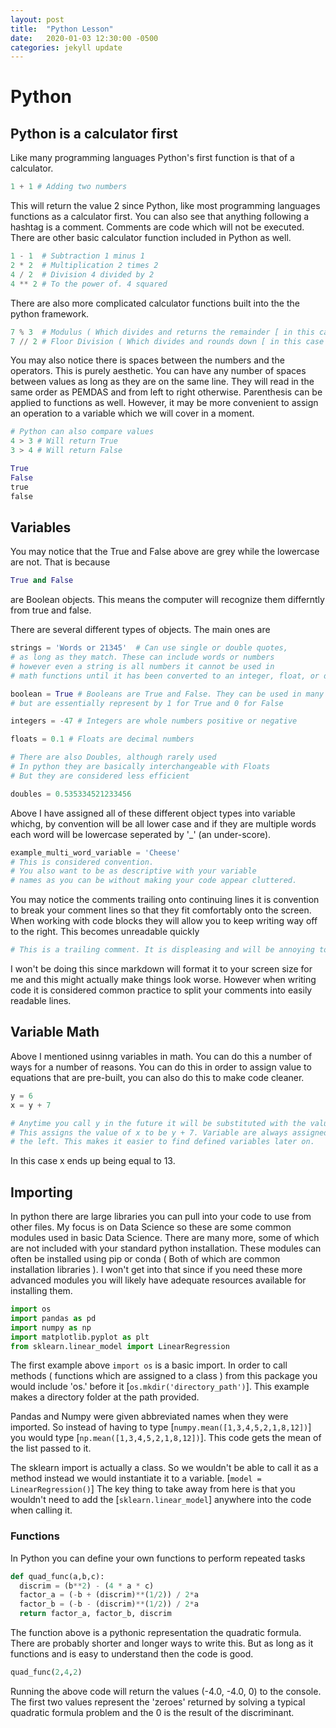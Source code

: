 ```yaml
---
layout: post
title:  "Python Lesson"
date:   2020-01-03 12:30:00 -0500
categories: jekyll update
---
```


# Python 
## Python is a calculator first

Like many programming languages Python's first function is that of a calculator. 

```python
1 + 1 # Adding two numbers
```

This will return the value 2 since Python, like most programming languages functions as a calculator first. You can also see that anything following a hashtag is a comment. Comments are code which will not be executed. There are other basic calculator function included in Python as well.


```python
1 - 1  # Subtraction 1 minus 1
2 * 2  # Multiplication 2 times 2
4 / 2  # Division 4 divided by 2
4 ** 2 # To the power of. 4 squared
```

There are also more complicated calculator functions built into the the python framework.

```python
7 % 3  # Modulus ( Which divides and returns the remainder [ in this case 1 ] ) 
7 // 2 # Floor Division ( Which divides and rounds down [ in this case 3 ] )
```

You may also notice there is spaces between the numbers and the operators. This is purely aesthetic. You can have any number of spaces between values as long as they are on the same line. They will read in the same order as PEMDAS and from left to right otherwise. Parenthesis can be applied to functions as well. However, it may be more convenient to assign an operation to a variable which we will cover in a moment.


```python
# Python can also compare values
4 > 3 # Will return True
3 > 4 # Will return False

True
False
true
false
```


## Variables

You may notice that the True and False above are grey while the lowercase are not. That is because 

```python
True and False
```
are Boolean objects. This means the computer will recognize them differntly from true and false. 

There are several different types of objects. The main ones are 

```python
strings = 'Words or 21345'  # Can use single or double quotes, 
# as long as they match. These can include words or numbers
# however even a string is all numbers it cannot be used in 
# math functions until it has been converted to an integer, float, or double

boolean = True # Booleans are True and False. They can be used in many ways
# but are essentially represent by 1 for True and 0 for False 

integers = -47 # Integers are whole numbers positive or negative

floats = 0.1 # Floats are decimal numbers 

# There are also Doubles, although rarely used
# In python they are basically interchangeable with Floats
# But they are considered less efficient

doubles = 0.535334521233456 
```

Above I have assigned all of these different object types into variable whichg, by convention will be all lower case and if they are multiple words each word will be lowercase seperated by '_' (an under-score). 

```python
example_multi_word_variable = 'Cheese'
# This is considered convention. 
# You also want to be as descriptive with your variable 
# names as you can be without making your code appear cluttered.
```


You may notice the comments trailing onto continuing lines it is convention to break your comment lines so that they fit comfortably onto the screen. When working with code blocks they will allow you to keep writing way off to the right. This becomes unreadable quickly

```python
# This is a trailing comment. It is displeasing and will be annoying to read. It will take you away from everything associated with it and is ultimately going to make it more difficult to see what the comment relates to. A little bit of scrolling is okay since not all screens are the same size. But something like this is obviously ridiculous. Inside of code blocks this will be worse since. the code will move away as you try to read the comment.
```

I won't be doing this since markdown will format it to your screen size for me and this might actually make things look worse. However when writing code it is considered common practice to split your comments into easily readable lines.


## Variable Math

Above I mentioned usinng variables in math. You can do this a number of ways for a number of reasons. You can do this in order to assign value to equations that are pre-built, you can also do this to make code cleaner.


```python
y = 6
x = y + 7

# Anytime you call y in the future it will be substituted with the value 6
# This assigns the value of x to be y + 7. Variable are always assigned on
# the left. This makes it easier to find defined variables later on. 
```

In this case x ends up being equal to 13. 



## Importing
In python there are large libraries you can pull into your code to use from other files. My focus is on Data Science so these are some common modules used in basic Data Science. There are many more, some of which are not included with your standard python installation. These modules can often be installed using pip or conda ( Both of which are common installation libraries ). I won't get into that since if you need these more advanced modules you will likely have adequate resources available for installing them.

```python
import os
import pandas as pd  
import numpy as np 
import matplotlib.pyplot as plt
from sklearn.linear_model import LinearRegression
```

The first example above <code>import os</code> is a basic import. In order to call methods ( functions which are assigned to a class ) from this package you would include 'os.' before it [<code>os.mkdir('directory_path')</code>]. This example makes a directory folder at the path provided.

 Pandas and Numpy were given abbreviated names when they were imported. So instead of having to type [<code>numpy.mean([1,3,4,5,2,1,8,12])</code>] you would type [<code>np.mean([1,3,4,5,2,1,8,12])</code>]. This code gets the mean of the list passed to it. 

The sklearn import is actually a class. So we wouldn't be able to call it as a method instead we would instantiate it to a variable. [<code>model = LinearRegression()</code>] The key thing to take away from here is that you wouldn't need to add the [<code>sklearn.linear_model</code>] anywhere into the code when calling it. 


### Functions

In Python you can define your own functions to perform repeated tasks

```python
def quad_func(a,b,c):
  discrim = (b**2) - (4 * a * c)
  factor_a = (-b + (discrim)**(1/2)) / 2*a
  factor_b = (-b - (discrim)**(1/2)) / 2*a
  return factor_a, factor_b, discrim
```

The function above is a pythonic representation the quadratic formula. There are probably shorter and longer ways to write this. But as long as it functions and is easy to understand then the code is good. 

```python
quad_func(2,4,2)
```

Running the above code will return the values (-4.0, -4.0, 0) to the console. The first two values represent the 'zeroes' returned by solving a typical quadratic formula problem and the 0 is the result of the discriminant.
